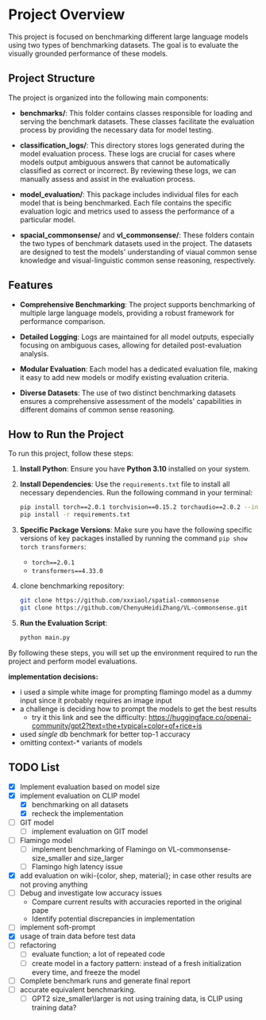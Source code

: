 # Project Overview

This project is focused on benchmarking different large language models using two types of benchmarking datasets. The goal is to evaluate the visually grounded performance of these models.

## Project Structure

The project is organized into the following main components:

- **benchmarks/**: This folder contains classes responsible for loading and serving the benchmark datasets. These classes facilitate the evaluation process by providing the necessary data for model testing.

- **classification_logs/**: This directory stores logs generated during the model evaluation process. These logs are crucial for cases where models output ambiguous answers that cannot be automatically classified as correct or incorrect. By reviewing these logs, we can manually assess and assist in the evaluation process.

- **model_evaluation/**: This package includes individual files for each model that is being benchmarked. Each file contains the specific evaluation logic and metrics used to assess the performance of a particular model.

- **spacial_commonsense/** and **vl_commonsense/**: These folders contain the two types of benchmark datasets used in the project. The datasets are designed to test the models' understanding of viaual common sense knowledge and visual-linguistic common sense reasoning, respectively.

## Features

- **Comprehensive Benchmarking**: The project supports benchmarking of multiple large language models, providing a robust framework for performance comparison.

- **Detailed Logging**: Logs are maintained for all model outputs, especially focusing on ambiguous cases, allowing for detailed post-evaluation analysis.

- **Modular Evaluation**: Each model has a dedicated evaluation file, making it easy to add new models or modify existing evaluation criteria.

- **Diverse Datasets**: The use of two distinct benchmarking datasets ensures a comprehensive assessment of the models' capabilities in different domains of common sense reasoning.

## How to Run the Project

To run this project, follow these steps:

1. **Install Python**: Ensure you have **Python 3.10** installed on your system.

2. **Install Dependencies**: Use the `requirements.txt` file to install all necessary dependencies. Run the following command in your terminal:

    ```bash
   pip install torch==2.0.1 torchvision==0.15.2 torchaudio==2.0.2 --index-url https://download.pytorch.org/whl/cu118
    pip install -r requirements.txt
    ```

3. **Specific Package Versions**: Make sure you have the following specific versions of key packages installed by running the command `pip show torch transformers`:
    - `torch==2.0.1`
    - `transformers==4.33.0`

4. clone benchmarking repository: 
    ```bash
    git clone https://github.com/xxxiaol/spatial-commonsense
    git clone https://github.com/ChenyuHeidiZhang/VL-commonsense.git
    ```
5. **Run the Evaluation Script**:

    ```bash
    python main.py
    ```
By following these steps, you will set up the environment required to run the project and perform model evaluations.


**implementation decisions:**
- i used a simple white image for prompting flamingo model as a dummy input since it probably requires an image input
- a challenge is deciding how to prompt the models to get the best results
    - try it this link and see the difficulty: https://huggingface.co/openai-community/gpt2?text=the+typical+color+of+rice+is
- used _single_ db benchmark for better top-1 accuracy
- omitting context-* variants of models


## TODO List

- [x] Implement evaluation based on model size
- [x] implement evaluation on CLIP model
  - [x] benchmarking on all datasets
  - [x] recheck the implementation
- [ ] GIT model
  - [ ] implement evaluation on GIT model
- [ ] Flamingo model
  - [ ] implement benchmarking of Flamingo on VL-commonsense- size_smaller and size_larger
  - [ ] Flamingo high latency issue
- [x] add evaluation on wiki-{color, shep, material}; in case other results are not proving anything
- [ ] Debug and investigate low accuracy issues
  - Compare current results with accuracies reported in the original pape
  - Identify potential discrepancies in implementation
- [ ] implement soft-prompt
- [x] usage of train data before test data
- [ ] refactoring
  - [ ] evaluate function; a lot of repeated code
  - [ ] create model in a factory pattern: instead of a fresh initialization every time, and freeze the model
- [ ] Complete benchmark runs and generate final report
- [ ] accurate equivalent benchmarking.
  - [ ] GPT2 size_smaller\larger is not using training data, is CLIP using training data?
